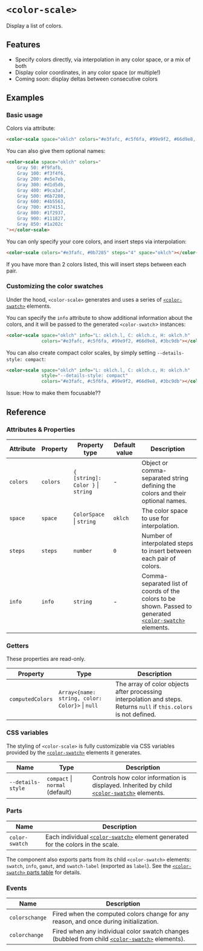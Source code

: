 # `<color-scale>`

Display a list of colors.

## Features

- Specify colors directly, via interpolation in any color space, or a mix of both
- Display color coordinates, in any color space (or multiple!)
- Coming soon: display deltas between consecutive colors

## Examples

### Basic usage

Colors via attribute:

```html
<color-scale space="oklch" colors="#e3fafc, #c5f6fa, #99e9f2, #66d9e8, #3bc9db"></color-scale>
```

You can also give them optional names:

```html
<color-scale space="oklch" colors="
	Gray 50: #f9fafb,
	Gray 100: #f3f4f6,
	Gray 200: #e5e7eb,
	Gray 300: #d1d5db,
	Gray 400: #9ca3af,
	Gray 500: #6b7280,
	Gray 600: #4b5563,
	Gray 700: #374151,
	Gray 800: #1f2937,
	Gray 900: #111827,
	Gray 850: #1a202c
"></color-scale>
```

You can only specify your core colors, and insert steps via interpolation:

```html
<color-scale colors="#e3fafc, #0b7285" steps="4" space="oklch"></color-scale>
```

If you have more than 2 colors listed, this will insert steps between each pair.

### Customizing the color swatches

Under the hood, `<color-scale>` generates and uses a series of [`<color-swatch>`](../color-swatch/) elements.

You can specify the `info` attribute to show additional information about the colors, and it will be passed to the generated `<color-swatch`> instances:

```html
<color-scale space="oklch" info="L: oklch.l, C: oklch.c, H: oklch.h"
             colors="#e3fafc, #c5f6fa, #99e9f2, #66d9e8, #3bc9db"></color-scale>
```

You can also create compact color scales, by simply setting `--details-style: compact`:

```html
<color-scale space="oklch" info="L: oklch.l, C: oklch.c, H: oklch.h"
             style="--details-style: compact"
             colors="#e3fafc, #c5f6fa, #99e9f2, #66d9e8, #3bc9db"></color-scale>
```

Issue: How to make them focusable??

<!--
If you want to insert interpolated colors only in specific places, you can use empty values:

```html
<color-scale space="oklch" colors="#e3fafc, , , , , , , , , #0b7285"></color-scale>
``` -->

## Reference

### Attributes & Properties

| Attribute | Property | Property type                         | Default value | Description                                                                                                                  |
| --------- | -------- | ------------------------------------- | ------------- | ---------------------------------------------------------------------------------------------------------------------------- |
| `colors`  | `colors` | `{ [string]: Color }` &#124; `string` | -             | Object or comma-separated string defining the colors and their optional names.                                               |
| `space`   | `space`  | `ColorSpace` &#124; `string`          | `oklch`       | The color space to use for interpolation.                                                                                    |
| `steps`   | `steps`  | `number`                              | `0`           | Number of interpolated steps to insert between each pair of colors.                                                          |
| `info`    | `info`   | `string`                              | -             | Comma-separated list of coords of the colors to be shown. Passed to generated [`<color-swatch>`](../color-swatch/) elements. |

### Getters

These properties are read-only.

| Property         | Type                                                | Description                                                                                                          |
| ---------------- | --------------------------------------------------- | -------------------------------------------------------------------------------------------------------------------- |
| `computedColors` | `Array<{name: string, color: Color}>` &#124; `null` | The array of color objects after processing interpolation and steps. Returns `null` if `this.colors` is not defined. |

### CSS variables

The styling of `<color-scale>` is fully customizable via CSS variables provided by the [`<color-swatch>`](../color-swatch/#css-variables) elements it generates.

| Name              | Type                                | Description                                                                                                    |
| ----------------- | ----------------------------------- | -------------------------------------------------------------------------------------------------------------- |
| `--details-style` | `compact` &#124; `normal` (default) | Controls how color information is displayed. Inherited by child [`<color-swatch>`](../color-swatch/) elements. |

### Parts

| Name           | Description                                                                                         |
| -------------- | --------------------------------------------------------------------------------------------------- |
| `color-swatch` | Each individual [`<color-swatch>`](../color-swatch/) element generated for the colors in the scale. |

The component also exports parts from its child `<color-swatch>` elements: `swatch`, `info`, `gamut`, and `swatch-label` (exported as `label`). See the [`<color-swatch>` parts table](../color-swatch/#parts) for details.

### Events

| Name           | Description                                                                                                        |
| -------------- | ------------------------------------------------------------------------------------------------------------------ |
| `colorschange` | Fired when the computed colors change for any reason, and once during initialization.                              |
| `colorchange`  | Fired when any individual color swatch changes (bubbled from child [`<color-swatch>`](../color-swatch/) elements). |
